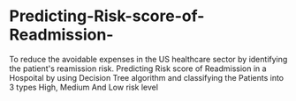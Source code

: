 # Predicting-Risk-score-of-Readmission-
To reduce the avoidable expenses in the US healthcare sector by identifying the patient's reamission risk.
Predicting Risk score of Readmission in a Hospoital by using Decision Tree algorithm and classifying the Patients into 3 types High, Medium And Low risk level 
